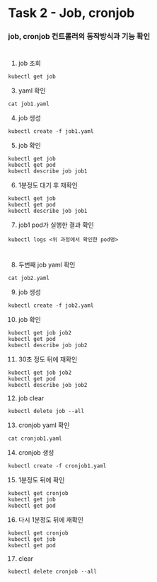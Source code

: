 # Task 2 - Job, cronjob

### job, cronjob 컨트롤러의 동작방식과 기능 확인
#

1. job 조회
```
kubectl get job
```  

3. yaml 확인
```
cat job1.yaml
```

4. job 생성
```
kubectl create -f job1.yaml
```

5. job 확인
```
kubectl get job
kubectl get pod
kubectl describe job job1
```

6. 1분정도 대기 후 재확인
```
kubectl get job
kubectl get pod
kubectl describe job job1
```

7. job1 pod가 실행한 결과 확인
```
kubectl logs <위 과정에서 확인한 pod명>
```

#

8. 두번째 job yaml 확인
```
cat job2.yaml
```

9. job 생성
```
kubectl create -f job2.yaml
```

10. job 확인
```
kubectl get job job2
kubectl get pod
kubectl describe job job2
```

11. 30초 정도 뒤에 재확인
```
kubectl get job job2
kubectl get pod
kubectl describe job job2
```

12. job clear
```
kubectl delete job --all
```

13. cronjob yaml 확인
```
cat cronjob1.yaml
```

14. cronjob 생성
```
kubectl create -f cronjob1.yaml
```

15. 1분정도 뒤에 확인
```
kubectl get cronjob
kubectl get job
kubectl get pod
```

16. 다시 1분정도 뒤에 재확인
```
kubectl get cronjob
kubectl get job
kubectl get pod
```

17. clear
```
kubectl delete cronjob --all
```
